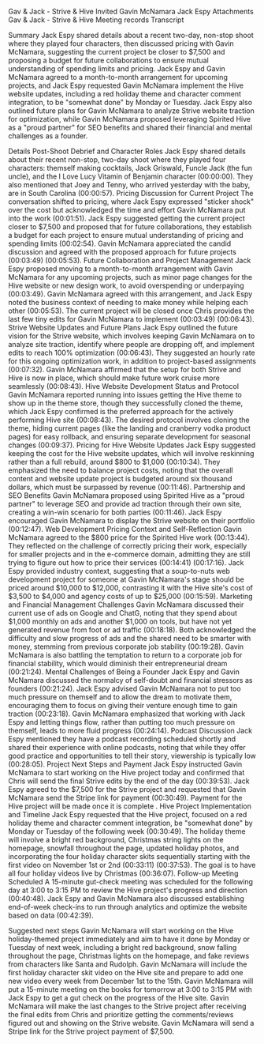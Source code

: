
Gav & Jack - Strive & Hive
Invited Gavin McNamara Jack Espy
Attachments Gav & Jack - Strive & Hive 
Meeting records Transcript 

Summary
Jack Espy shared details about a recent two-day, non-stop shoot where they played four characters, then discussed pricing with Gavin McNamara, suggesting the current project be closer to $7,500 and proposing a budget for future collaborations to ensure mutual understanding of spending limits and pricing. Jack Espy and Gavin McNamara agreed to a month-to-month arrangement for upcoming projects, and Jack Espy requested Gavin McNamara implement the Hive website updates, including a red holiday theme and character comment integration, to be "somewhat done" by Monday or Tuesday. Jack Espy also outlined future plans for Gavin McNamara to analyze Strive website traction for optimization, while Gavin McNamara proposed leveraging Spirited Hive as a "proud partner" for SEO benefits and shared their financial and mental challenges as a founder.

Details
Post-Shoot Debrief and Character Roles Jack Espy shared details about their recent non-stop, two-day shoot where they played four characters: themself making cocktails, Jack Griswald, Funcle Jack (the fun uncle), and the I Love Lucy Vitamin of Benjamin character (00:00:00). They also mentioned that Joey and Tenny, who arrived yesterday with the baby, are in South Carolina (00:00:57).
Pricing Discussion for Current Project The conversation shifted to pricing, where Jack Espy expressed "sticker shock" over the cost but acknowledged the time and effort Gavin McNamara put into the work (00:01:51). Jack Espy suggested getting the current project closer to $7,500 and proposed that for future collaborations, they establish a budget for each project to ensure mutual understanding of pricing and spending limits (00:02:54). Gavin McNamara appreciated the candid discussion and agreed with the proposed approach for future projects (00:03:49) (00:05:53).
Future Collaboration and Project Management Jack Espy proposed moving to a month-to-month arrangement with Gavin McNamara for any upcoming projects, such as minor page changes for the Hive website or new design work, to avoid overspending or underpaying (00:03:49). Gavin McNamara agreed with this arrangement, and Jack Espy noted the business context of needing to make money while helping each other (00:05:53). The current project will be closed once Chris provides the last few tiny edits for Gavin McNamara to implement (00:03:49) (00:06:43).
Strive Website Updates and Future Plans Jack Espy outlined the future vision for the Strive website, which involves keeping Gavin McNamara on to analyze site traction, identify where people are dropping off, and implement edits to reach 100% optimization (00:06:43). They suggested an hourly rate for this ongoing optimization work, in addition to project-based assignments (00:07:32). Gavin McNamara affirmed that the setup for both Strive and Hive is now in place, which should make future work cruise more seamlessly (00:08:43).
Hive Website Development Status and Protocol Gavin McNamara reported running into issues getting the Hive theme to show up in the theme store, though they successfully cloned the theme, which Jack Espy confirmed is the preferred approach for the actively performing Hive site (00:08:43). The desired protocol involves cloning the theme, hiding current pages (like the landing and cranberry vodka product pages) for easy rollback, and ensuring separate development for seasonal changes (00:09:37).
Pricing for Hive Website Updates Jack Espy suggested keeping the cost for the Hive website updates, which will involve reskinning rather than a full rebuild, around $800 to $1,000 (00:10:34). They emphasized the need to balance project costs, noting that the overall content and website update project is budgeted around six thousand dollars, which must be surpassed by revenue (00:11:46).
Partnership and SEO Benefits Gavin McNamara proposed using Spirited Hive as a "proud partner" to leverage SEO and provide ad traction through their own site, creating a win-win scenario for both parties (00:11:46). Jack Espy encouraged Gavin McNamara to display the Strive website on their portfolio (00:12:47).
Web Development Pricing Context and Self-Reflection Gavin McNamara agreed to the $800 price for the Spirited Hive work (00:13:44). They reflected on the challenge of correctly pricing their work, especially for smaller projects and in the e-commerce domain, admitting they are still trying to figure out how to price their services (00:14:41) (00:17:16). Jack Espy provided industry context, suggesting that a soup-to-nuts web development project for someone at Gavin McNamara's stage should be priced around $10,000 to $12,000, contrasting it with the Hive site's cost of $3,500 to $4,000 and agency costs of up to $25,000 (00:15:59).
Marketing and Financial Management Challenges Gavin McNamara discussed their current use of ads on Google and ChatG, noting that they spend about $1,000 monthly on ads and another $1,000 on tools, but have not yet generated revenue from foot or ad traffic (00:18:18). Both acknowledged the difficulty and slow progress of ads and the shared need to be smarter with money, stemming from previous corporate job stability (00:19:28). Gavin McNamara is also battling the temptation to return to a corporate job for financial stability, which would diminish their entrepreneurial dream (00:21:24).
Mental Challenges of Being a Founder Jack Espy and Gavin McNamara discussed the normalcy of self-doubt and financial stressors as founders (00:21:24). Jack Espy advised Gavin McNamara not to put too much pressure on themself and to allow the dream to motivate them, encouraging them to focus on giving their venture enough time to gain traction (00:23:18). Gavin McNamara emphasized that working with Jack Espy and letting things flow, rather than putting too much pressure on themself, leads to more fluid progress (00:24:14).
Podcast Discussion Jack Espy mentioned they have a podcast recording scheduled shortly and shared their experience with online podcasts, noting that while they offer good practice and opportunities to tell their story, viewership is typically low (00:28:05).
Project Next Steps and Payment Jack Espy instructed Gavin McNamara to start working on the Hive project today and confirmed that Chris will send the final Strive edits by the end of the day (00:39:53). Jack Espy agreed to the $7,500 for the Strive project and requested that Gavin McNamara send the Stripe link for payment (00:30:49). Payment for the Hive project will be made once it is complete .
Hive Project Implementation and Timeline Jack Espy requested that the Hive project, focused on a red holiday theme and character comment integration, be "somewhat done" by Monday or Tuesday of the following week (00:30:49). The holiday theme will involve a bright red background, Christmas string lights on the homepage, snowfall throughout the page, updated holiday photos, and incorporating the four holiday character skits sequentially starting with the first video on November 1st or 2nd (00:33:11) (00:37:53). The goal is to have all four holiday videos live by Christmas (00:36:07).
Follow-up Meeting Scheduled A 15-minute gut-check meeting was scheduled for the following day at 3:00 to 3:15 PM to review the Hive project's progress and direction (00:40:48). Jack Espy and Gavin McNamara also discussed establishing end-of-week check-ins to run through analytics and optimize the website based on data (00:42:39).

Suggested next steps
Gavin McNamara will start working on the Hive holiday-themed project immediately and aim to have it done by Monday or Tuesday of next week, including a bright red background, snow falling throughout the page, Christmas lights on the homepage, and fake reviews from characters like Santa and Rudolph.
Gavin McNamara will include the first holiday character skit video on the Hive site and prepare to add one new video every week from December 1st to the 15th.
Gavin McNamara will put a 15-minute meeting on the books for tomorrow at 3:00 to 3:15 PM with Jack Espy to get a gut check on the progress of the Hive site.
Gavin McNamara will make the last changes to the Strive project after receiving the final edits from Chris and prioritize getting the comments/reviews figured out and showing on the Strive website.
Gavin McNamara will send a Stripe link for the Strive project payment of $7,500.

